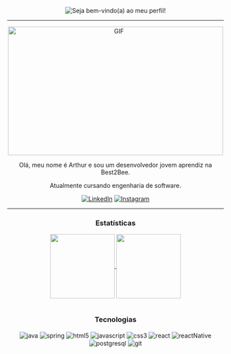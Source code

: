 <div align="center">

<p align="center">
  <img src="https://readme-typing-svg.demolab.com?font=Operator+Mono&size=34&duration=2800&pause=3000&color=FFFFFF&center=true&vCenter=true&width=940&height=40&lines=Seja+bem-vindo(a)+ao+meu+perfil!" alt="Seja bem-vindo(a) ao meu perfil!">
</p>

<hr/>
<p align="center">
  <img src="https://mir-s3-cdn-cf.behance.net/project_modules/hd/f36f96110033033.5fe1ffacddc8b.gif" alt="GIF" width="500" height="300">
</p>
<p align="center">Olá, meu nome é Arthur e sou um desenvolvedor jovem aprendiz na Best2Bee.
<p align="center">Atualmente cursando engenharia de software.

[![LinkedIn](https://img.shields.io/badge/LinkedIn-0077B5?style=for-the-badge&logo=linkedin&logoColor=white)](https://www.linkedin.com/in/arthurmonteiro-ars/)
[![Instagram](https://img.shields.io/badge/Instagram-E4405F?style=for-the-badge&logo=instagram&logoColor=white)](https://www.instagram.com/apolobela/)
<hr/>

### Estatísticas

<a href="https://github-readme-stats.vercel.app/api?username=0Ars0&show_icons=true&theme=dracula&hide=issues,stars&bg_color=00000000">
  <img height=150 align="center" src="https://github-readme-stats.vercel.app/api?username=0Ars0&show_icons=true&theme=dracula&hide=issues,stars&bg_color=00000000" />
</a>
<a href="https://github-readme-stats.vercel.app/api/top-langs/?username=0ArS0&langs_count=10&layout=compact&bg_color=00000000&size_weight=0.5&count_weight=0.5&text_color=fff">
  <img height=150 align="center" src="https://github-readme-stats.vercel.app/api/top-langs/?username=0ArS0&langs_count=10&layout=compact&bg_color=00000000&size_weight=0.5&count_weight=0.5&text_color=fff" />
</a>

</div>

#

<div align="center">

### Tecnologias

<div style="display: inline_block">
    <img align="center" alt="java" src="https://img.shields.io/badge/Java-ED8B00?style=for-the-badge&logo=openjdk&logoColor=white">
    <img align="center" alt="spring" src="https://img.shields.io/badge/Spring-6DB33F?style=for-the-badge&logo=spring&logoColor=white">
    <img align="center" alt="html5" src="https://img.shields.io/badge/HTML5-E34F26?style=for-the-badge&logo=html5&logoColor=white">
    <img align="center" alt="javascript" src="https://img.shields.io/badge/JavaScript-F7DF1E?style=for-the-badge&logo=javascript&logoColor=black">
    <img align="center" alt="css3" src="https://img.shields.io/badge/CSS3-1572B6?style=for-the-badge&logo=css3&logoColor=white">
    <img align="center" alt="react" src="https://img.shields.io/badge/React-20232A?style=for-the-badge&logo=react&logoColor=61DAFB">
    <img align="center" alt="reactNative" src="https://img.shields.io/badge/React_Native-20232A?style=for-the-badge&logo=react&logoColor=61DAFB">
    <img align="center" alt="postgresql" src="https://img.shields.io/badge/PostgreSQL-316192?style=for-the-badge&logo=postgresql&logoColor=white">
    <img align="center" alt="git" src="https://img.shields.io/badge/git-%23F05033.svg?style=for-the-badge&logo=git&logoColor=white">
</div>
</div>



